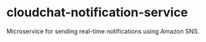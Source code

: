 # cloudchat-notification-service
Microservice for sending real-time notifications using Amazon SNS.
